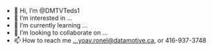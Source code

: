 - 👋 Hi, I’m @DMTVTeds1
- 👀 I’m interested in ...
- 🌱 I’m currently learning ...
- 💞️ I’m looking to collaborate on ...
- 📫 How to reach me ...yoav.ronel@datamotive.ca, or 416-937-3748

<!---
DMTVTeds1/DMTVTeds1 is a ✨ special ✨ repository because its `README.md` (this file) appears on your GitHub profile.
You can click the Preview link to take a look at your changes.
--->
